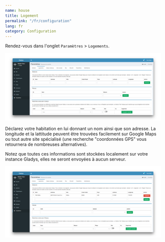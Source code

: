 ```yaml
---
name: house
title: Logement
permalink: "/fr/configuration"
lang: fr
category: Configuration
---
```


Rendez-vous dans l'onglet `Paramètres` > `Logements`.

<img alt="Gladys house" src="/assets/image/configuration/house_1-fr.png" class="img-responsive"/>

Déclarez votre habitation en lui donnant un nom ainsi que son adresse. La longitude et la lattitude peuvent être trouvées facilement sur Google Maps ou tout autre site spécialisé (une recherche "coordonnées GPS" vous retournera de nombreuses alternatives).

Notez que toutes ces informations sont stockées localement sur votre instance Gladys, elles ne seront envoyées à aucun serveur.

<img alt="Gladys house" src="/assets/image/configuration/house_2-fr.png" class="img-responsive"/>
